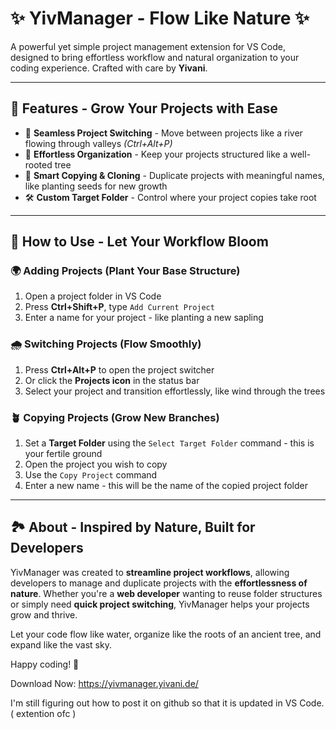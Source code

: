 # ✨ YivManager - Flow Like Nature ✨

A powerful yet simple project management extension for VS Code, designed to bring effortless workflow and natural organization to your coding experience. Crafted with care by **Yivani**.

---

## 🌳 Features - Grow Your Projects with Ease

- 🚀 **Seamless Project Switching** - Move between projects like a river flowing through valleys *(Ctrl+Alt+P)*
- 🌟 **Effortless Organization** - Keep your projects structured like a well-rooted tree
- 🌱 **Smart Copying & Cloning** - Duplicate projects with meaningful names, like planting seeds for new growth
- 🛠 **Custom Target Folder** - Control where your project copies take root

---

## 🌿 How to Use - Let Your Workflow Bloom

### 🌍 Adding Projects (Plant Your Base Structure)
1. Open a project folder in VS Code
2. Press **Ctrl+Shift+P**, type `Add Current Project`
3. Enter a name for your project - like planting a new sapling

### 🌧️ Switching Projects (Flow Smoothly)
1. Press **Ctrl+Alt+P** to open the project switcher
2. Or click the **Projects icon** in the status bar
3. Select your project and transition effortlessly, like wind through the trees

### 🪴 Copying Projects (Grow New Branches)
1. Set a **Target Folder** using the `Select Target Folder` command - this is your fertile ground
2. Open the project you wish to copy
3. Use the `Copy Project` command
4. Enter a new name - this will be the name of the copied project folder

---

## 🏞️ About - Inspired by Nature, Built for Developers

YivManager was created to **streamline project workflows**, allowing developers to manage and duplicate projects with the **effortlessness of nature**. Whether you're a **web developer** wanting to reuse folder structures or simply need **quick project switching**, YivManager helps your projects grow and thrive.

Let your code flow like water, organize like the roots of an ancient tree, and expand like the vast sky.

Happy coding! 🌟


Download Now: https://yivmanager.yivani.de/


I'm still figuring out how to post it on github so that it is updated in VS Code. ( extention ofc )
